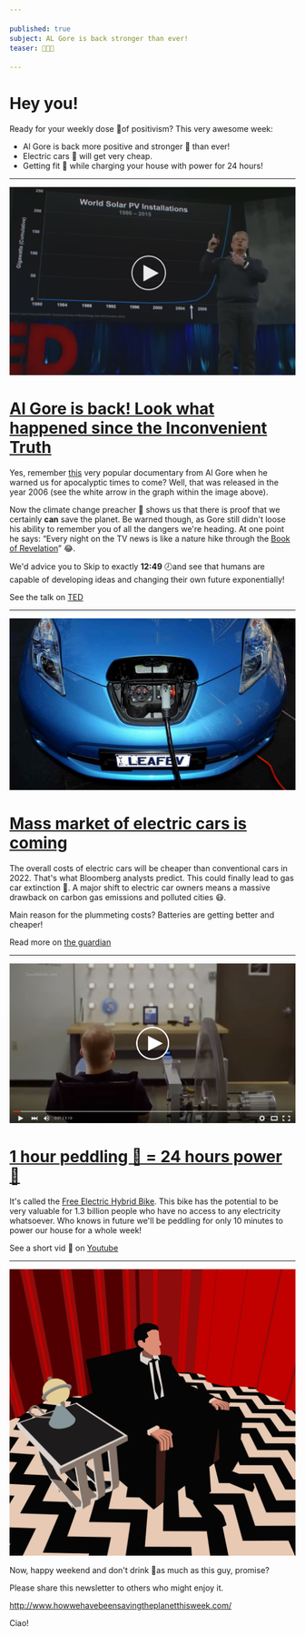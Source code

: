 ```yaml
---

published: true
subject: AL Gore is back stronger than ever!
teaser: 🎤🚗🚴

---
```


# Hey you!

Ready for your weekly dose 💊of positivism? This very awesome week:

* Al Gore is back more positive and stronger 💪 than ever!
* Electric cars 🚗 will get very cheap.
* Getting fit 🚴 while charging your house with power for 24 hours!

---

[<img src="2016-02-26-36-al-gore-play.jpg" width="565"/>](https://www.ted.com/talks/al_gore_the_case_for_optimism_on_climate_change)

# [Al Gore is back! Look what happened since the Inconvenient Truth](https://www.ted.com/talks/al_gore_the_case_for_optimism_on_climate_change)

Yes, remember [this](https://www.youtube.com/watch?v=wnjx6KETmi4) very popular documentary from Al Gore when he warned us for apocalyptic times to come? Well, that was released in the year 2006 (see the white arrow in the graph within the image above).

Now the climate change preacher 🎤 shows us that there is proof that we certainly **can** save the planet. Be warned though, as Gore still didn't loose his ability to remember you of all the dangers we're heading. At one point he says: “Every night on the TV news is like a nature hike through the [Book of Revelation](https://en.wikipedia.org/wiki/Book_of_Revelation)” 😂.

We'd advice you to Skip to exactly **12:49** 🕗and see that humans are capable of developing ideas and changing their own future exponentially!   

See the talk on [TED](https://www.ted.com/talks/al_gore_the_case_for_optimism_on_climate_change)

---

[<img src="2016-02-26-36-electric-car.jpg" width="565"/>](http://www.theguardian.com/environment/2016/feb/25/electric-cars-will-be-cheaper-than-conventional-vehicles-by-2022)

# [Mass market of electric cars is coming](http://www.theguardian.com/environment/2016/feb/25/electric-cars-will-be-cheaper-than-conventional-vehicles-by-2022)

The overall costs of electric cars will be cheaper than conventional cars in 2022. That's what Bloomberg analysts predict. This could finally lead to gas car extinction 💪. A major shift to electric car owners means a massive drawback on carbon gas emissions and polluted cities 😷.

Main reason for the plummeting costs? Batteries are getting better and cheaper!   

Read more on [the guardian](http://www.theguardian.com/environment/2016/feb/25/electric-cars-will-be-cheaper-than-conventional-vehicles-by-2022)

---

[<img src="2016-02-26-36-bike.png" width="565"/>](https://www.youtube.com/watch?v=MZzNuf32o08&feature=youtu.be)

# [1 hour peddling 🚴 = 24 hours power 🔌  ](https://www.youtube.com/watch?v=MZzNuf32o08&feature=youtu.be)

It's called the [Free Electric Hybrid Bike](http://billionsinchange.com/solutions/free-electric). This bike has the potential to be very valuable for 1.3 billion people who have no access to any electricity whatsoever. Who knows in future we'll be peddling for only 10 minutes to power our house for a whole week!    

See a short vid 🎥 on [Youtube](https://www.youtube.com/watch?v=MZzNuf32o08&feature=youtu.be)

---

<img src="2016-02-26-36-giphy.gif" width="565"/>

Now, happy weekend and don't drink 🍺as much as this guy, promise?

Please share this newsletter to others who might enjoy it.

http://www.howwehavebeensavingtheplanetthisweek.com/

Ciao!
